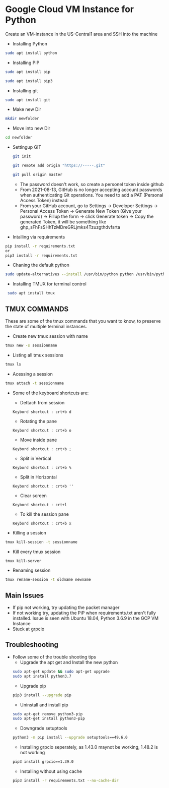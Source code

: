 # Google Cloud VM Instance for Python
Create an VM-instance in the US-Central1 area and SSH into the machine

- Installing Python
```bash
sudo apt install python
```
- Installing PIP
```bash
sudo apt install pip
```
```bash
sudo apt install pip3
```
- Installing git
```bash
sudo apt install git
```

- Make new Dir
```bash
mkdir newfolder
```

- Move into new Dir
```bash
cd newfolder
```

- Settingup GIT
	```bash
	git init
	```
	```bash
	git remote add origin "https://-----.git"
	```
	```bash
	git pull origin master
	```

	- The password doesn't work, so create a personel token inside github
	- From 2021-08-13, GitHub is no longer accepting account passwords when authenticating Git operations. You need to add a PAT (Personal Access Token) instead
	- From your GitHub account, go to Settings → Developer Settings → Personal Access Token → Generate New Token (Give your password) → Fillup the form → click Generate token → Copy the generated Token, it will be something like ghp_sFhFsSHhTzMDreGRLjmks4Tzuzgthdvfsrta


- Intalling via requirements
```bash
pip install -r requirements.txt
or 
pip3 install -r requirements.txt
```
- Chaning the default python
```bash
sudo update-alternatives --install /usr/bin/python python /usr/bin/python3.7 1
```
- Installing TMUX for terminal control
```bash
 sudo apt install tmux
 ```
## TMUX COMMANDS
These are some of the tmux commands that you want to know, to preserve the state of multiple terminal instances.
- Create new tmux session with name
```bash
tmux new -s sessionname
```
- Listing all tmux sessions
```bash
tmux ls
```
- Acessing a session
```bash
tmux attach -t sessionname
```
- Some of the keyboard shortcuts are:
	- Dettach from session
	```
	Keybord shortcut : crt+b d
	```
	- Rotating the pane
	```
	Keybord shortcut : crt+b o
	```
	- Move inside pane
	```
	Keybord shortcut : crt+b ;
	```
	- Split in Vertical
	```
	Keybord shortcut : crt+b %
	```
	- Split in Horizontal
	```
	Keybord shortcut : crt+b ''
	```
	- Clear screen
	```
	Keybord shortcut : crt+l
	```
	- To kill the session pane
	```
	Keybord shortcut : crt+b x
	```

- Killing a session
```bash
tmux kill-session -t sessionname
```
- Kill every tmux session
```bash
tmux kill-server
```

- Renaming session
```bash
tmux rename-session -t oldname newname
```


## Main Issues
- If pip not working, try updating the packet manager
- If not working try, updating the PiP when requirements.txt aren't fully installed. Issue is seen with Ubuntu 18.04, Python 3.6.9 in the GCP VM Instance
- Stuck at grpcio

## Troubleshooting
- Follow some of the trouble shooting tips
	- Upgrade the apt get and Install the new python
	```bash
	sudo apt-get update && sudo apt-get upgrade
	sudo apt install python3.7
	```
	- Upgrade pip
	```bash
	pip3 install --upgrade pip
	```	
	- Uninstall and install pip
	```bash
	sudo apt-get remove python3-pip
	sudo apt-get install python3-pip
	```
	- Downgrade setuptools
	```bash
	python3 -m pip install --upgrade setuptools==49.6.0
	```
	- Installing grpcio seperately, as 1.43.0 maynot be working, 1.48.2 is not working
	```bash
	pip3 install grpcio==1.39.0
	```
	- Installing without using cache
	```bash
	pip3 install -r requirements.txt --no-cache-dir
	```
